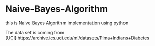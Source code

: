# Naive-Bayes-Algorithm
this is Naive Bayes Algorithm implementation using python

The data set is coming from [UCI]:https://archive.ics.uci.edu/ml/datasets/Pima+Indians+Diabetes

